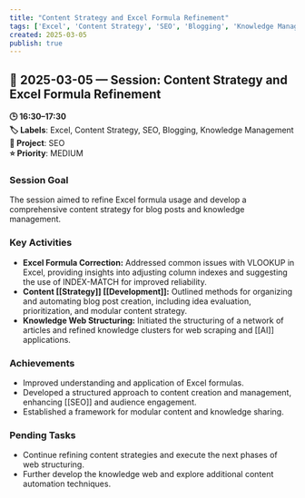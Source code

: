 ```yaml
---
title: "Content Strategy and Excel Formula Refinement"
tags: ['Excel', 'Content Strategy', 'SEO', 'Blogging', 'Knowledge Management']
created: 2025-03-05
publish: true
---
```


## 📅 2025-03-05 — Session: Content Strategy and Excel Formula Refinement

**🕒 16:30–17:30**  
**🏷️ Labels**: Excel, Content Strategy, SEO, Blogging, Knowledge Management  
**📂 Project**: SEO  
**⭐ Priority**: MEDIUM  


### Session Goal
The session aimed to refine Excel formula usage and develop a comprehensive content strategy for blog posts and knowledge management.

### Key Activities
- **Excel Formula Correction:** Addressed common issues with VLOOKUP in Excel, providing insights into adjusting column indexes and suggesting the use of INDEX-MATCH for improved reliability.
- **Content [[Strategy]] [[Development]]:** Outlined methods for organizing and automating blog post creation, including idea evaluation, prioritization, and modular content strategy.
- **Knowledge Web Structuring:** Initiated the structuring of a network of articles and refined knowledge clusters for web scraping and [[AI]] applications.

### Achievements
- Improved understanding and application of Excel formulas.
- Developed a structured approach to content creation and management, enhancing [[SEO]] and audience engagement.
- Established a framework for modular content and knowledge sharing.

### Pending Tasks
- Continue refining content strategies and execute the next phases of web structuring.
- Further develop the knowledge web and explore additional content automation techniques.
